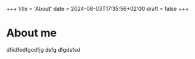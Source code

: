 +++
title = 'About'
date = 2024-08-03T17:35:56+02:00
draft = false
+++

# About me

dfiidfodfgodfjg
dsfg
dfgdsfsd
